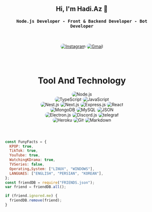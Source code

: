 <div align="center"><h2>Hi, I'm Hadi.Az 👋</h2></div>

<div align="center"><h4 align="center"><samp>Node.js Developer - Front & Backend Developer - Bot Developer</samp></h4></div>

<br>

<p align="center">
    <a href="https://instagram.com/hadi._.azt"><img src="https://img.shields.io/badge/Instagram-171717?style=for-the-badge&logo=instagram&logoColor=ff073a" style="border-radius:15px" alt="Instagram"></a>
    <a href="mailto:hadiazri30@gmail.com"><img src="https://img.shields.io/badge/Gmail-171717?style=for-the-badge&logo=gmail&logoColor=ff073a" alt="Gmail" style="border-radius:15px"></a>
</p>

<br><br>

<h1 align="center">Tool And Technology</h1>

<div align="center">
    <img src="https://img.shields.io/badge/Node.js-171717?style=for-the-badge&logo=node.js&logoColor=ff073a" alt="Node.js" style="border-radius:15px"/>
    <br/>
    <img src="https://img.shields.io/badge/typescript-171717?style=for-the-badge&logo=typescript&logoColor=ff073a" alt="TypeScript" style="border-radius:15px"/>
    <img src="https://img.shields.io/badge/JavaScript-171717?style=for-the-badge&logo=javascript&logoColor=ff073a" alt="JavaScript" style="border-radius:15px"/>	
    <br/>
    <img src="https://img.shields.io/badge/Nest.js-171717.svg?style=for-the-badge&logo=Nestjs&logoColor=ff073a" alt="Nest.js" style="border-radius:15px"/>
    <img src="https://img.shields.io/badge/Next.js-171717.svg?style=for-the-badge&logo=Next.js&logoColor=ff073a" alt="Next.js" style="border-radius:15px"/>
    <img src="https://img.shields.io/badge/Express.js-171717.svg?style=for-the-badge&logo=express&logoColor=ff073a" alt="Express.js" style="border-radius:15px"/>     
    <img src="https://img.shields.io/badge/React-171717.svg?style=for-the-badge&logo=React&logoColor=ff073a" alt="React" style="border-radius:15px"/>
    <br/>
    <img src="https://img.shields.io/badge/Mongo-171717.svg?style=for-the-badge&logo=mongodb&logoColor=ff073a" alt="MongoDB" style="border-radius:15px"/>
    <img src="https://img.shields.io/badge/SQL-171717.svg?style=for-the-badge&logo=mysql&logoColor=ff073a" alt="MySQL" style="border-radius:15px"/>
    <img src="https://img.shields.io/badge/JSON-171717.svg?style=for-the-badge&logo=json&logoColor=ff073a" alt="JSON" style="border-radius:15px"/>
    <br/>
    <img src="https://img.shields.io/badge/Electron.js-171717.svg?style=for-the-badge&logo=electron&logoColor=ff073a" alt="Electron.js" style="border-radius:15px"/>
    <img src="https://img.shields.io/badge/Discord.js-171717.svg?style=for-the-badge&logo=discord&logoColor=ff073a" alt="Discord.js" style="border-radius:15px"/> 
    <img src="https://img.shields.io/badge/telegraf-171717.svg?style=for-the-badge&logo=telegram&logoColor=ff073a" alt="telegraf" style="border-radius:15px"/> 
    <br/>
    <img src="https://img.shields.io/badge/Heroku-171717?style=for-the-badge&logo=heroku&logoColor=ff073a" alt="Heroku" style="border-radius:15px"/>
    <img src="https://img.shields.io/badge/git-171717.svg?style=for-the-badge&logo=git&logoColor=ff073a" alt="Git" style="border-radius:15px"/>
    <img src="https://img.shields.io/badge/Markdown-171717?style=for-the-badge&logo=markdown&logoColor=ff073a" alt="Markdown" style="border-radius:15px"/>
</div>

<br>

<h1></h1>

```javascript
const FunyFacts = {
  KPOP: true,
  TikTok: true,
  YouTube: true,
  WatchingKDrama: true,
  TVSeries: false,
  OperatingـSystem: ["LINUX", "WINDOWS"],
  LANGUAES: ["ENGLISH", "PERSIAN", "KOREAN"],
};
const friendDB = require("FRIENDS.json");
var friend = friendDB.all();

if (friend.ignored.me) {
  friendDB.remove(friend);
}
```
